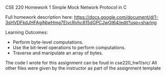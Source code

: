 CSE 220 Homework 1
Simple Mock Network Protocol in C

Full homework description here:
https://docs.google.com/document/d/1-3sHVDFkdJHFAgjNlwHmg7ElvcRvhc815dGPCJwGt64/edit?usp=sharing

Learning Outcomes:
- Perform byte-level computations.
- Use the bit-level operations to perform computations.
- Traverse and manipulate an array of bytes.

The code I wrote for this assignment can be foud in cse220_hw1/src/
All other files were given by the instructor as part of the assignment template
